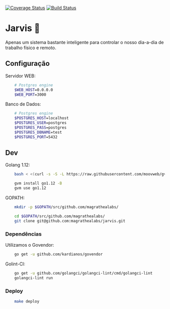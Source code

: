 [![Coverage Status](https://coveralls.io/repos/github/magrathealabs/jarvis/badge.svg)](https://coveralls.io/github/magrathealabs/jarvis)
[![Build Status](https://travis-ci.org/magrathealabs/jarvis.svg?branch=master)](https://travis-ci.org/magrathealabs/jarvis)

# Jarvis :robot:

Apenas um sistema bastante inteligente para controlar o nosso dia-a-dia de trabalho físico e remoto.

## Configuração

Servidor WEB:
```sh
    # Postgres engine
    $WEB_HOST=0.0.0.0
    $WEB_PORT=3000
```

Banco de Dados:
```sh
    # Postgres engine
    $POSTGRES_HOST=localhost
    $POSTGRES_USER=postgres
    $POSTGRES_PASS=postgres
    $POSTGRES_DBNAME=test
    $POSTGRES_PORT=5432
```

## Dev

Golang 1.12:

```sh
    bash < <(curl -s -S -L https://raw.githubusercontent.com/moovweb/gvm/master/binscripts/gvm-installer)

    gvm install go1.12 -B
    gvm use go1.12
```

GOPATH:

```sh
    mkdir -p $GOPATH/src/github.com/magrathealabs/

    cd $GOPATH/src/github.com/magrathealabs/
    git clone git@github.com:magrathealabs/jarvis.git
```

### Dependências

Utilizamos o Govendor:

```sh
    go get -u github.com/kardianos/govendor
```

Golint-CI:

```sh
    go get -u github.com/golangci/golangci-lint/cmd/golangci-lint
    golangci-lint run
```

### Deploy

```sh
    make deploy
```
